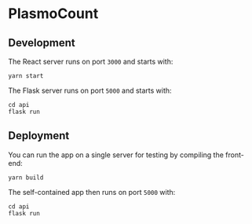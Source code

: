 # PlasmoCount

## Development

The React server runs on port `3000` and starts with:

```
yarn start
```

The Flask server runs on port `5000` and starts with:

```
cd api
flask run
```

## Deployment

You can run the app on a single server for testing by compiling the front-end:

```
yarn build
```

The self-contained app then runs on port `5000` with:

```
cd api
flask run
```
